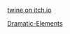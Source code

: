 [twine on itch.io](https://gamedev-hijkh.itch.io/secrets-of-the-deep)

[Dramatic-Elements](https://github.com/Ashrafhij/CounterKill/blob/main/dramatic-elements.md)
